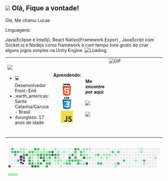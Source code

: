 <h2> <img src="https://media.giphy.com/media/uBdraueIvlv0cX1C00/giphy.gif" height="60"> Olá, Fique a vontade!  </h2>
<p>Olá, Me chamo Lucas<br/><p>Linguagens:<p> Java(Eclipse é Intellij), React Nativo(Framework Expor) , JavaScript com Socket.io é Nodejs como framework e com tempo livre gosto de criar alguns jogos simples na Untiy Engine. <img height="12em" alt="Loading" src="https://media3.giphy.com/media/3o7bu3XilJ5BOiSGic/giphy.gif?cid=ecf05e47lm8vumtn0f0o0lqmd2ucu87jypln87o0gyqu1abx&rid=giphy.gif&ct=g"></b>.</p>
<table> <tr>
                 <td>
                            <img src="https://media.giphy.com/media/xU0iLb3NZpsWF9Ac8y/giphy.gif" height="40">
                    <ul>
                           <li>💻 Desenvolvedor Front-End</li>
                        <li>:earth_americas: Santa Catarina/Garuva - Brasil</li>
                       <li>:hourglass: 17 anos de idade</li>
                   </ul>
                 </td>
                 <td>
                         <h4>  Aprendendo: </h4>
                   <ul>
                      <img align= "botton" src="https://raw.githubusercontent.com/devicons/devicon/master/icons/html5/html5-original-wordmark.svg" alt="html5" width="40" height="40"/><img align= "botton" src="https://raw.githubusercontent.com/devicons/devicon/master/icons/css3/css3-original-wordmark.svg" alt="css3" width="40" height="40"/><img align= "botton" src="https://raw.githubusercontent.com/devicons/devicon/master/icons/javascript/javascript-original.svg" alt="javascript" width="40" height="40"/>
                   </ul>
                </td>
                <td>
                     <h4>Me encontre por aqui: </h4>
                    
  <a href="https://www.instagram.com/srputi_/" target ="_blank"><img src="https://img.shields.io/badge/Instagram-E4405F?style=for-the-badge&logo=instagram&logoColor=white" target ="_blank"></a>
      <br><br>
  <a href="https://www.linkedin.com/in/lucas-gomes-580b78224/" target="_blank"> <img src="https://img.shields.io/badge/LinkedIn-0077B5?style=for-the-badge&logo=linkedin&logoColor=white" target="_blank"></a>
                 </td>
                 <td>
                     <img align="left" alt="GIF" src="https://i.pinimg.com/originals/e4/26/70/e426702edf874b181aced1e2fa5c6cde.gif" width="600px" height="250px"/>
                 </td>
</tr></table>
<svg viewBox="-16 -32 880 192" width="880" height="192" xmlns="http://www.w3.org/2000/svg"><style>@keyframes c0{.51%{fill:var(--c1)}.53%,to{fill:var(--ce)}}@keyframes c1{97.56%{fill:var(--c4)}97.58%,to{fill:var(--ce)}}@keyframes c2{58.92%{fill:var(--c2)}58.94%,to{fill:var(--ce)}}@keyframes c3{59.09%{fill:var(--c2)}59.11%,to{fill:var(--ce)}}@keyframes c4{.68%{fill:var(--c1)}.7%,to{fill:var(--ce)}}@keyframes c5{81.79%{fill:var(--c3)}81.81%,to{fill:var(--ce)}}@keyframes c6{59.44%{fill:var(--c2)}59.46%,to{fill:var(--ce)}}@keyframes c7{1.03%{fill:var(--c1)}1.05%,to{fill:var(--ce)}}@keyframes c8{1.2%{fill:var(--c1)}1.22%,to{fill:var(--ce)}}@keyframes c9{1.55%{fill:var(--c1)}1.57%,to{fill:var(--ce)}}@keyframes ca{58.4%{fill:var(--c2)}58.42%,to{fill:var(--ce)}}@keyframes cb{57.88%{fill:var(--c2)}57.9%,to{fill:var(--ce)}}@keyframes cc{3.98%{fill:var(--c1)}4%,to{fill:var(--ce)}}@keyframes cd{3.46%{fill:var(--c1)}3.48%,to{fill:var(--ce)}}@keyframes ce{2.94%{fill:var(--c1)}2.96%,to{fill:var(--ce)}}@keyframes cf{3.8%{fill:var(--c1)}3.82%,to{fill:var(--ce)}}@keyframes cg{3.63%{fill:var(--c1)}3.65%,to{fill:var(--ce)}}@keyframes ch{81.1%{fill:var(--c3)}81.12%,to{fill:var(--ce)}}@keyframes ci{95.48%{fill:var(--c4)}95.5%,to{fill:var(--ce)}}@keyframes cj{95.31%{fill:var(--c4)}95.33%,to{fill:var(--ce)}}@keyframes ck{2.07%{fill:var(--c1)}2.09%,to{fill:var(--ce)}}@keyframes cl{95.83%{fill:var(--c4)}95.85%,to{fill:var(--ce)}}@keyframes cm{2.42%{fill:var(--c1)}2.44%,to{fill:var(--ce)}}@keyframes cn{43.14%{fill:var(--c2)}43.16%,to{fill:var(--ce)}}@keyframes co{42.97%{fill:var(--c1)}42.99%,to{fill:var(--ce)}}@keyframes cp{56.66%{fill:var(--c2)}56.68%,to{fill:var(--ce)}}@keyframes cq{83.87%{fill:var(--c3)}83.89%,to{fill:var(--ce)}}@keyframes cr{83.35%{fill:var(--c3)}83.37%,to{fill:var(--ce)}}@keyframes cs{56.14%{fill:var(--c2)}56.16%,to{fill:var(--ce)}}@keyframes ct{32.4%{fill:var(--c1)}32.42%,to{fill:var(--ce)}}@keyframes cu{32.57%{fill:var(--c1)}32.59%,to{fill:var(--ce)}}@keyframes cv{33.44%{fill:var(--c1)}33.46%,to{fill:var(--ce)}}@keyframes cw{83.53%{fill:var(--c3)}83.55%,to{fill:var(--ce)}}@keyframes cx{94.44%{fill:var(--c4)}94.46%,to{fill:var(--ce)}}@keyframes cy{80.06%{fill:var(--c3)}80.08%,to{fill:var(--ce)}}@keyframes cz{32.05%{fill:var(--c1)}32.07%,to{fill:var(--ce)}}@keyframes c10{32.23%{fill:var(--c1)}32.25%,to{fill:var(--ce)}}@keyframes c11{41.76%{fill:var(--c1)}41.78%,to{fill:var(--ce)}}@keyframes c12{94.27%{fill:var(--c4)}94.29%,to{fill:var(--ce)}}@keyframes c13{55.28%{fill:var(--c2)}55.3%,to{fill:var(--ce)}}@keyframes c14{31.88%{fill:var(--c1)}31.9%,to{fill:var(--ce)}}@keyframes c15{55.62%{fill:var(--c2)}55.64%,to{fill:var(--ce)}}@keyframes c16{32.92%{fill:var(--c1)}32.94%,to{fill:var(--ce)}}@keyframes c17{33.09%{fill:var(--c1)}33.11%,to{fill:var(--ce)}}@keyframes c18{41.93%{fill:var(--c2)}41.95%,to{fill:var(--ce)}}@keyframes c19{85.09%{fill:var(--c3)}85.11%,to{fill:var(--ce)}}@keyframes c1a{31.71%{fill:var(--c1)}31.73%,to{fill:var(--ce)}}@keyframes c1b{79.37%{fill:var(--c3)}79.39%,to{fill:var(--ce)}}@keyframes c1c{87.17%{fill:var(--c4)}87.19%,to{fill:var(--ce)}}@keyframes c1d{84.74%{fill:var(--c3)}84.76%,to{fill:var(--ce)}}@keyframes c1e{5.71%{fill:var(--c1)}5.73%,to{fill:var(--ce)}}@keyframes c1f{5.88%{fill:var(--c1)}5.9%,to{fill:var(--ce)}}@keyframes c1g{54.58%{fill:var(--c2)}54.6%,to{fill:var(--ce)}}@keyframes c1h{79.02%{fill:var(--c3)}79.04%,to{fill:var(--ce)}}@keyframes c1i{86.82%{fill:var(--c4)}86.84%,to{fill:var(--ce)}}@keyframes c1j{6.06%{fill:var(--c1)}6.08%,to{fill:var(--ce)}}@keyframes c1k{54.41%{fill:var(--c2)}54.43%,to{fill:var(--ce)}}@keyframes c1l{37.6%{fill:var(--c1)}37.62%,to{fill:var(--ce)}}@keyframes c1m{37.43%{fill:var(--c1)}37.45%,to{fill:var(--ce)}}@keyframes c1n{62.21%{fill:var(--c2)}62.23%,to{fill:var(--ce)}}@keyframes c1o{86.3%{fill:var(--c3)}86.32%,to{fill:var(--ce)}}@keyframes c1p{54.06%{fill:var(--c2)}54.08%,to{fill:var(--ce)}}@keyframes c1q{53.89%{fill:var(--c2)}53.91%,to{fill:var(--ce)}}@keyframes c1r{37.77%{fill:var(--c2)}37.79%,to{fill:var(--ce)}}@keyframes c1s{37.25%{fill:var(--c1)}37.27%,to{fill:var(--ce)}}@keyframes c1t{85.95%{fill:var(--c3)}85.97%,to{fill:var(--ce)}}@keyframes c1u{88.2%{fill:var(--c4)}88.22%,to{fill:var(--ce)}}@keyframes c1v{88.03%{fill:var(--c4)}88.05%,to{fill:var(--ce)}}@keyframes c1w{6.75%{fill:var(--c1)}6.77%,to{fill:var(--ce)}}@keyframes c1x{78.15%{fill:var(--c3)}78.17%,to{fill:var(--ce)}}@keyframes c1y{53.37%{fill:var(--c2)}53.39%,to{fill:var(--ce)}}@keyframes c1z{10.56%{fill:var(--c1)}10.58%,to{fill:var(--ce)}}@keyframes c20{7.1%{fill:var(--c1)}7.12%,to{fill:var(--ce)}}@keyframes c21{53.02%{fill:var(--c2)}53.04%,to{fill:var(--ce)}}@keyframes c22{9.18%{fill:var(--c1)}9.2%,to{fill:var(--ce)}}@keyframes c23{9%{fill:var(--c1)}9.02%,to{fill:var(--ce)}}@keyframes c24{10.22%{fill:var(--c1)}10.24%,to{fill:var(--ce)}}@keyframes c25{8.83%{fill:var(--c1)}8.85%,to{fill:var(--ce)}}@keyframes c26{11.26%{fill:var(--c1)}11.28%,to{fill:var(--ce)}}@keyframes c27{7.44%{fill:var(--c1)}7.46%,to{fill:var(--ce)}}@keyframes c28{9.87%{fill:var(--c1)}9.89%,to{fill:var(--ce)}}@keyframes c29{8.48%{fill:var(--c1)}8.5%,to{fill:var(--ce)}}@keyframes c2a{51.98%{fill:var(--c2)}52%,to{fill:var(--ce)}}@keyframes c2b{7.96%{fill:var(--c1)}7.98%,to{fill:var(--ce)}}@keyframes c2c{89.59%{fill:var(--c4)}89.61%,to{fill:var(--ce)}}@keyframes c2d{51.64%{fill:var(--c2)}51.66%,to{fill:var(--ce)}}@keyframes c2e{51.81%{fill:var(--c2)}51.83%,to{fill:var(--ce)}}@keyframes c2f{76.07%{fill:var(--c3)}76.09%,to{fill:var(--ce)}}@keyframes c2g{51.46%{fill:var(--c2)}51.48%,to{fill:var(--ce)}}@keyframes c2h{76.59%{fill:var(--c3)}76.61%,to{fill:var(--ce)}}@keyframes c2i{49.04%{fill:var(--c2)}49.06%,to{fill:var(--ce)}}@keyframes c2j{48.86%{fill:var(--c1)}48.88%,to{fill:var(--ce)}}@keyframes c2k{75.73%{fill:var(--c3)}75.75%,to{fill:var(--ce)}}@keyframes c2l{51.29%{fill:var(--c2)}51.31%,to{fill:var(--ce)}}@keyframes c2m{50.08%{fill:var(--c2)}50.1%,to{fill:var(--ce)}}@keyframes c2n{51.12%{fill:var(--c2)}51.14%,to{fill:var(--ce)}}@keyframes c2o{75.21%{fill:var(--c3)}75.23%,to{fill:var(--ce)}}@keyframes c2p{49.38%{fill:var(--c2)}49.4%,to{fill:var(--ce)}}@keyframes c2q{49.56%{fill:var(--c2)}49.58%,to{fill:var(--ce)}}@keyframes c2r{13.16%{fill:var(--c1)}13.18%,to{fill:var(--ce)}}@keyframes c2s{12.64%{fill:var(--c1)}12.66%,to{fill:var(--ce)}}@keyframes c2t{15.07%{fill:var(--c1)}15.09%,to{fill:var(--ce)}}@keyframes c2u{14.89%{fill:var(--c1)}14.91%,to{fill:var(--ce)}}@keyframes c2v{14.72%{fill:var(--c1)}14.74%,to{fill:var(--ce)}}@keyframes c2w{90.46%{fill:var(--c4)}90.48%,to{fill:var(--ce)}}@keyframes c2x{12.81%{fill:var(--c1)}12.83%,to{fill:var(--ce)}}@keyframes c2y{15.24%{fill:var(--c1)}15.26%,to{fill:var(--ce)}}@keyframes c2z{14.55%{fill:var(--c1)}14.57%,to{fill:var(--ce)}}@keyframes c30{14.03%{fill:var(--c1)}14.05%,to{fill:var(--ce)}}@keyframes c31{90.98%{fill:var(--c4)}91%,to{fill:var(--ce)}}@keyframes c32{15.41%{fill:var(--c1)}15.43%,to{fill:var(--ce)}}@keyframes c33{14.2%{fill:var(--c1)}14.22%,to{fill:var(--ce)}}@keyframes c34{16.11%{fill:var(--c1)}16.13%,to{fill:var(--ce)}}@keyframes c35{67.23%{fill:var(--c2)}67.25%,to{fill:var(--ce)}}@keyframes c36{66.37%{fill:var(--c2)}66.39%,to{fill:var(--ce)}}@keyframes c37{16.63%{fill:var(--c1)}16.65%,to{fill:var(--ce)}}@keyframes c38{66.54%{fill:var(--c2)}66.56%,to{fill:var(--ce)}}@keyframes c39{19.75%{fill:var(--c1)}19.77%,to{fill:var(--ce)}}@keyframes c3a{17.15%{fill:var(--c1)}17.17%,to{fill:var(--ce)}}@keyframes c3b{16.97%{fill:var(--c1)}16.99%,to{fill:var(--ce)}}@keyframes c3c{17.32%{fill:var(--c1)}17.34%,to{fill:var(--ce)}}@keyframes c3d{68.27%{fill:var(--c2)}68.29%,to{fill:var(--ce)}}@keyframes c3e{17.67%{fill:var(--c1)}17.69%,to{fill:var(--ce)}}@keyframes c3f{18.19%{fill:var(--c1)}18.21%,to{fill:var(--ce)}}@keyframes c3g{18.36%{fill:var(--c1)}18.38%,to{fill:var(--ce)}}@keyframes c3h{68.62%{fill:var(--c2)}68.64%,to{fill:var(--ce)}}@keyframes c3i{72.43%{fill:var(--c3)}72.45%,to{fill:var(--ce)}}@keyframes c3j{69.49%{fill:var(--c2)}69.51%,to{fill:var(--ce)}}@keyframes c3k{22%{fill:var(--c1)}22.02%,to{fill:var(--ce)}}@keyframes c3l{25.12%{fill:var(--c1)}25.14%,to{fill:var(--ce)}}@keyframes c3m{24.95%{fill:var(--c1)}24.97%,to{fill:var(--ce)}}@keyframes c3n{70.7%{fill:var(--c2)}70.72%,to{fill:var(--ce)}}@keyframes c3o{22.69%{fill:var(--c1)}22.71%,to{fill:var(--ce)}}@keyframes c3p{23.73%{fill:var(--c1)}23.75%,to{fill:var(--ce)}}@keyframes u0{.51%{transform:scale(0,1)}.53%,.68%{transform:scale(.02,1)}.7%,1.03%{transform:scale(.03,1)}1.05%,1.2%{transform:scale(.05,1)}1.22%,1.55%{transform:scale(.06,1)}1.57%,2.07%{transform:scale(.08,1)}2.09%,2.42%{transform:scale(.09,1)}2.44%,2.94%{transform:scale(.11,1)}2.96%,3.46%{transform:scale(.13,1)}3.48%,3.63%{transform:scale(.14,1)}3.65%,3.8%{transform:scale(.16,1)}3.82%,3.98%{transform:scale(.17,1)}4%,5.71%{transform:scale(.19,1)}5.73%,5.88%{transform:scale(.2,1)}5.9%,6.06%{transform:scale(.22,1)}6.08%,6.75%{transform:scale(.23,1)}6.77%,7.1%{transform:scale(.25,1)}7.12%,7.44%{transform:scale(.27,1)}7.46%,7.96%{transform:scale(.28,1)}7.98%,8.48%{transform:scale(.3,1)}8.5%,8.83%{transform:scale(.31,1)}8.85%,9%{transform:scale(.33,1)}9.02%,9.18%{transform:scale(.34,1)}9.2%,9.87%{transform:scale(.36,1)}10.22%,9.89%{transform:scale(.38,1)}10.24%,10.56%{transform:scale(.39,1)}10.58%,11.26%{transform:scale(.41,1)}11.28%,12.64%{transform:scale(.42,1)}12.66%,12.81%{transform:scale(.44,1)}12.83%,13.16%{transform:scale(.45,1)}13.18%,14.03%{transform:scale(.47,1)}14.05%,14.2%{transform:scale(.48,1)}14.22%,14.55%{transform:scale(.5,1)}14.57%,14.72%{transform:scale(.52,1)}14.74%,14.89%{transform:scale(.53,1)}14.91%,15.07%{transform:scale(.55,1)}15.09%,15.24%{transform:scale(.56,1)}15.26%,15.41%{transform:scale(.58,1)}15.43%,16.11%{transform:scale(.59,1)}16.13%,16.63%{transform:scale(.61,1)}16.65%,16.97%{transform:scale(.63,1)}16.99%,17.15%{transform:scale(.64,1)}17.17%,17.32%{transform:scale(.66,1)}17.34%,17.67%{transform:scale(.67,1)}17.69%,18.19%{transform:scale(.69,1)}18.21%,18.36%{transform:scale(.7,1)}18.38%,19.75%{transform:scale(.72,1)}19.77%,22%{transform:scale(.73,1)}22.02%,22.69%{transform:scale(.75,1)}22.71%,23.73%{transform:scale(.77,1)}23.75%,24.95%{transform:scale(.78,1)}24.97%,25.12%{transform:scale(.8,1)}25.14%,31.71%{transform:scale(.81,1)}31.73%,31.88%{transform:scale(.83,1)}31.9%,32.05%{transform:scale(.84,1)}32.07%,32.23%{transform:scale(.86,1)}32.25%,32.4%{transform:scale(.88,1)}32.42%,32.57%{transform:scale(.89,1)}32.59%,32.92%{transform:scale(.91,1)}32.94%,33.09%{transform:scale(.92,1)}33.11%,33.44%{transform:scale(.94,1)}33.46%,37.25%{transform:scale(.95,1)}37.27%,37.43%{transform:scale(.97,1)}37.45%,37.6%{transform:scale(.98,1)}37.62%,to{transform:scale(1,1)}}@keyframes u1{37.77%{transform:scale(0,1)}37.79%,to{transform:scale(1,1)}}@keyframes u2{41.76%{transform:scale(0,1)}41.78%,to{transform:scale(1,1)}}@keyframes u3{41.93%{transform:scale(0,1)}41.95%,to{transform:scale(1,1)}}@keyframes u4{42.97%{transform:scale(0,1)}42.99%,to{transform:scale(1,1)}}@keyframes u5{43.14%{transform:scale(0,1)}43.16%,to{transform:scale(1,1)}}@keyframes u6{48.86%{transform:scale(0,1)}48.88%,to{transform:scale(1,1)}}@keyframes u7{49.04%{transform:scale(0,1)}49.06%,49.38%{transform:scale(.03,1)}49.4%,49.56%{transform:scale(.06,1)}49.58%,50.08%{transform:scale(.09,1)}50.1%,51.12%{transform:scale(.12,1)}51.14%,51.29%{transform:scale(.15,1)}51.31%,51.46%{transform:scale(.18,1)}51.48%,51.64%{transform:scale(.21,1)}51.66%,51.81%{transform:scale(.24,1)}51.83%,51.98%{transform:scale(.27,1)}52%,53.02%{transform:scale(.3,1)}53.04%,53.37%{transform:scale(.33,1)}53.39%,53.89%{transform:scale(.36,1)}53.91%,54.06%{transform:scale(.39,1)}54.08%,54.41%{transform:scale(.42,1)}54.43%,54.58%{transform:scale(.45,1)}54.6%,55.28%{transform:scale(.48,1)}55.3%,55.62%{transform:scale(.52,1)}55.64%,56.14%{transform:scale(.55,1)}56.16%,56.66%{transform:scale(.58,1)}56.68%,57.88%{transform:scale(.61,1)}57.9%,58.4%{transform:scale(.64,1)}58.42%,58.92%{transform:scale(.67,1)}58.94%,59.09%{transform:scale(.7,1)}59.11%,59.44%{transform:scale(.73,1)}59.46%,62.21%{transform:scale(.76,1)}62.23%,66.37%{transform:scale(.79,1)}66.39%,66.54%{transform:scale(.82,1)}66.56%,67.23%{transform:scale(.85,1)}67.25%,68.27%{transform:scale(.88,1)}68.29%,68.62%{transform:scale(.91,1)}68.64%,69.49%{transform:scale(.94,1)}69.51%,70.7%{transform:scale(.97,1)}70.72%,to{transform:scale(1,1)}}@keyframes u8{72.43%{transform:scale(0,1)}72.45%,75.21%{transform:scale(.06,1)}75.23%,75.73%{transform:scale(.11,1)}75.75%,76.07%{transform:scale(.17,1)}76.09%,76.59%{transform:scale(.22,1)}76.61%,78.15%{transform:scale(.28,1)}78.17%,79.02%{transform:scale(.33,1)}79.04%,79.37%{transform:scale(.39,1)}79.39%,80.06%{transform:scale(.44,1)}80.08%,81.1%{transform:scale(.5,1)}81.12%,81.79%{transform:scale(.56,1)}81.81%,83.35%{transform:scale(.61,1)}83.37%,83.53%{transform:scale(.67,1)}83.55%,83.87%{transform:scale(.72,1)}83.89%,84.74%{transform:scale(.78,1)}84.76%,85.09%{transform:scale(.83,1)}85.11%,85.95%{transform:scale(.89,1)}85.97%,86.3%{transform:scale(.94,1)}86.32%,to{transform:scale(1,1)}}@keyframes u9{86.82%{transform:scale(0,1)}86.84%,87.17%{transform:scale(.08,1)}87.19%,88.03%{transform:scale(.15,1)}88.05%,88.2%{transform:scale(.23,1)}88.22%,89.59%{transform:scale(.31,1)}89.61%,90.46%{transform:scale(.38,1)}90.48%,90.98%{transform:scale(.46,1)}91%,94.27%{transform:scale(.54,1)}94.29%,94.44%{transform:scale(.62,1)}94.46%,95.31%{transform:scale(.69,1)}95.33%,95.48%{transform:scale(.77,1)}95.5%,95.83%{transform:scale(.85,1)}95.85%,97.56%{transform:scale(.92,1)}97.58%,to{transform:scale(1,1)}}@keyframes s0{0%,99.83%{transform:translate(0,-16px)}.52%,96.88%{transform:translate(0,32px)}.69%,59.27%{transform:translate(16px,32px)}.87%{transform:translate(16px,48px)}1.04%{transform:translate(32px,48px)}1.56%{transform:translate(32px,96px)}2.25%{transform:translate(96px,96px)}2.43%,57.19%{transform:translate(96px,80px)}2.77%,57.54%,82.84%{transform:translate(64px,80px)}3.47%,59.97%,81.46%{transform:translate(64px,16px)}3.64%{transform:translate(80px,16px)}3.81%,80.76%{transform:translate(80px,0)}3.99%{transform:translate(64px,0)}4.16%{transform:translate(64px,-16px)}5.55%{transform:translate(192px,-16px)}34.66%,5.89%{transform:translate(192px,16px)}40.38%,54.25%,6.07%,61.53%{transform:translate(208px,16px)}40.21%,6.24%{transform:translate(208px,0)}39.51%,6.93%{transform:translate(272px,0)}39.34%,7.11%{transform:translate(272px,16px)}7.8%,89.25%{transform:translate(336px,16px)}7.97%{transform:translate(336px,32px)}52.51%,8.15%{transform:translate(320px,32px)}8.49%{transform:translate(320px,64px)}10.4%,9.01%{transform:translate(272px,64px)}53.21%,9.19%{transform:translate(272px,48px)}9.53%{transform:translate(304px,48px)}9.88%{transform:translate(304px,80px)}10.23%{transform:translate(272px,80px)}10.57%{transform:translate(256px,64px)}10.75%{transform:translate(256px,80px)}11.09%{transform:translate(288px,80px)}11.27%{transform:translate(288px,96px)}12.48%,47.83%{transform:translate(400px,96px)}12.65%,13.34%{transform:translate(400px,80px)}12.82%,13.52%{transform:translate(416px,80px)}13%,13.69%{transform:translate(416px,64px)}13.17%{transform:translate(400px,64px)}13.86%{transform:translate(432px,64px)}14.04%,90.64%{transform:translate(432px,48px)}14.21%{transform:translate(448px,48px)}14.38%{transform:translate(448px,32px)}14.73%{transform:translate(416px,32px)}15.08%{transform:translate(416px,0)}15.77%{transform:translate(480px,0)}16.29%{transform:translate(480px,48px)}16.98%{transform:translate(544px,48px)}17.16%{transform:translate(544px,32px)}17.68%{transform:translate(592px,32px)}18.37%{transform:translate(592px,96px)}18.54%{transform:translate(576px,96px)}19.24%{transform:translate(576px,32px)}19.76%{transform:translate(528px,32px)}19.93%{transform:translate(528px,48px)}21.84%{transform:translate(704px,48px)}22.01%{transform:translate(704px,64px)}22.36%{transform:translate(736px,64px)}22.53%{transform:translate(736px,80px)}23.4%{transform:translate(816px,80px)}24.09%{transform:translate(816px,16px)}24.96%{transform:translate(736px,16px)}25.3%{transform:translate(736px,-16px)}31.37%,44.19%{transform:translate(176px,-16px)}31.72%{transform:translate(176px,16px)}32.06%,34.14%,41.07%,55.98%{transform:translate(144px,16px)}32.24%,33.97%,55.81%{transform:translate(144px,32px)}32.41%,33.8%,42.81%{transform:translate(128px,32px)}32.58%{transform:translate(128px,48px)}32.93%{transform:translate(160px,48px)}33.1%,42.11%{transform:translate(160px,64px)}33.45%,42.46%,83.71%,94.8%{transform:translate(128px,64px)}34.84%,54.94%{transform:translate(192px,0)}35.88%{transform:translate(288px,0)}36.57%,38.65%{transform:translate(288px,64px)}37.44%,86.66%{transform:translate(208px,64px)}37.61%{transform:translate(208px,48px)}37.78%,53.73%{transform:translate(224px,48px)}37.95%{transform:translate(224px,64px)}39.17%,45.75%{transform:translate(288px,16px)}41.77%,94.11%{transform:translate(144px,80px)}41.94%,85.27%{transform:translate(160px,80px)}42.98%{transform:translate(112px,32px)}43.33%{transform:translate(112px,0)}43.5%{transform:translate(128px,0)}43.67%{transform:translate(128px,-16px)}44.37%,79.72%{transform:translate(176px,0)}45.23%,77.82%{transform:translate(256px,0)}45.41%{transform:translate(256px,16px)}45.93%{transform:translate(288px,32px)}46.1%{transform:translate(304px,32px)}46.79%{transform:translate(304px,96px)}48.35%{transform:translate(400px,48px)}48.53%{transform:translate(384px,48px)}48.7%,49.74%{transform:translate(384px,32px)}48.87%,75.91%{transform:translate(368px,32px)}49.05%,76.43%{transform:translate(368px,16px)}49.39%,50.43%{transform:translate(400px,16px)}49.57%{transform:translate(400px,32px)}50.09%{transform:translate(384px,0)}50.26%{transform:translate(400px,0)}50.61%{transform:translate(384px,16px)}51.13%,75.04%{transform:translate(384px,64px)}51.65%{transform:translate(336px,64px)}51.82%{transform:translate(336px,80px)}51.99%{transform:translate(320px,80px)}53.03%{transform:translate(272px,32px)}54.07%{transform:translate(224px,16px)}54.42%{transform:translate(208px,32px)}54.59%,79.2%{transform:translate(192px,32px)}55.29%{transform:translate(160px,0)}55.63%{transform:translate(160px,32px)}56.33%{transform:translate(112px,16px)}56.67%{transform:translate(112px,48px)}56.85%,95.67%{transform:translate(96px,48px)}57.71%{transform:translate(64px,64px)}57.89%{transform:translate(48px,64px)}58.58%,99.13%{transform:translate(48px,0)}58.93%,98.79%{transform:translate(16px,0)}59.79%,81.28%,82.32%{transform:translate(64px,32px)}62.22%{transform:translate(208px,80px)}62.39%{transform:translate(192px,80px)}62.74%{transform:translate(192px,112px)}66.03%{transform:translate(496px,112px)}66.38%{transform:translate(496px,80px)}66.55%{transform:translate(512px,80px)}67.07%{transform:translate(512px,32px)}67.24%{transform:translate(496px,32px)}67.42%{transform:translate(496px,16px)}68.98%{transform:translate(640px,16px)}69.5%{transform:translate(640px,64px)}70.71%{transform:translate(752px,64px)}70.88%{transform:translate(752px,80px)}72.44%{transform:translate(608px,80px)}72.62%{transform:translate(608px,64px)}75.22%{transform:translate(384px,80px)}75.39%{transform:translate(368px,80px)}76.08%{transform:translate(352px,32px)}76.26%{transform:translate(352px,16px)}76.6%{transform:translate(368px,0)}78.34%{transform:translate(256px,48px)}79.03%,87%{transform:translate(192px,48px)}79.38%,87.35%{transform:translate(176px,32px)}81.11%{transform:translate(80px,32px)}81.8%{transform:translate(32px,16px)}81.98%{transform:translate(32px,32px)}83.54%{transform:translate(128px,80px)}83.88%{transform:translate(112px,64px)}84.06%{transform:translate(112px,80px)}84.75%{transform:translate(176px,80px)}84.92%{transform:translate(176px,96px)}85.1%{transform:translate(160px,96px)}85.96%{transform:translate(224px,80px)}86.14%{transform:translate(224px,96px)}86.31%{transform:translate(208px,96px)}86.83%{transform:translate(192px,64px)}87.18%{transform:translate(176px,48px)}88.04%{transform:translate(240px,32px)}88.21%{transform:translate(240px,16px)}89.6%{transform:translate(336px,48px)}90.99%{transform:translate(432px,80px)}94.28%{transform:translate(144px,96px)}94.45%{transform:translate(128px,96px)}95.32%{transform:translate(80px,64px)}95.49%{transform:translate(80px,48px)}95.84%{transform:translate(96px,32px)}97.57%{transform:translate(0,96px)}97.75%{transform:translate(16px,96px)}99.31%{transform:translate(48px,-16px)}}@keyframes s1{0%,99.83%{transform:translate(16px,-16px)}.17%{transform:translate(0,-16px)}.69%,97.05%{transform:translate(0,32px)}.87%,59.45%{transform:translate(16px,32px)}1.04%{transform:translate(16px,48px)}1.21%{transform:translate(32px,48px)}1.73%{transform:translate(32px,96px)}2.43%{transform:translate(96px,96px)}2.6%,57.37%{transform:translate(96px,80px)}2.95%,57.71%,83.02%{transform:translate(64px,80px)}3.64%,60.14%,81.63%{transform:translate(64px,16px)}3.81%{transform:translate(80px,16px)}3.99%,80.94%{transform:translate(80px,0)}4.16%{transform:translate(64px,0)}4.33%{transform:translate(64px,-16px)}5.72%{transform:translate(192px,-16px)}34.84%,6.07%{transform:translate(192px,16px)}40.55%,54.42%,6.24%,61.7%{transform:translate(208px,16px)}40.38%,6.41%{transform:translate(208px,0)}39.69%,7.11%{transform:translate(272px,0)}39.51%,7.28%{transform:translate(272px,16px)}7.97%,89.43%{transform:translate(336px,16px)}8.15%{transform:translate(336px,32px)}52.69%,8.32%{transform:translate(320px,32px)}8.67%{transform:translate(320px,64px)}10.57%,9.19%{transform:translate(272px,64px)}53.38%,9.36%{transform:translate(272px,48px)}9.71%{transform:translate(304px,48px)}10.05%{transform:translate(304px,80px)}10.4%{transform:translate(272px,80px)}10.75%{transform:translate(256px,64px)}10.92%{transform:translate(256px,80px)}11.27%{transform:translate(288px,80px)}11.44%{transform:translate(288px,96px)}12.65%,48.01%{transform:translate(400px,96px)}12.82%,13.52%{transform:translate(400px,80px)}13%,13.69%{transform:translate(416px,80px)}13.17%,13.86%{transform:translate(416px,64px)}13.34%{transform:translate(400px,64px)}14.04%{transform:translate(432px,64px)}14.21%,90.81%{transform:translate(432px,48px)}14.38%{transform:translate(448px,48px)}14.56%{transform:translate(448px,32px)}14.9%{transform:translate(416px,32px)}15.25%{transform:translate(416px,0)}15.94%{transform:translate(480px,0)}16.46%{transform:translate(480px,48px)}17.16%{transform:translate(544px,48px)}17.33%{transform:translate(544px,32px)}17.85%{transform:translate(592px,32px)}18.54%{transform:translate(592px,96px)}18.72%{transform:translate(576px,96px)}19.41%{transform:translate(576px,32px)}19.93%{transform:translate(528px,32px)}20.1%{transform:translate(528px,48px)}22.01%{transform:translate(704px,48px)}22.18%{transform:translate(704px,64px)}22.53%{transform:translate(736px,64px)}22.7%{transform:translate(736px,80px)}23.57%{transform:translate(816px,80px)}24.26%{transform:translate(816px,16px)}25.13%{transform:translate(736px,16px)}25.48%{transform:translate(736px,-16px)}31.54%,44.37%{transform:translate(176px,-16px)}31.89%{transform:translate(176px,16px)}32.24%,34.32%,41.25%,56.15%{transform:translate(144px,16px)}32.41%,34.14%,55.98%{transform:translate(144px,32px)}32.58%,33.97%,42.98%{transform:translate(128px,32px)}32.76%{transform:translate(128px,48px)}33.1%{transform:translate(160px,48px)}33.28%,42.29%{transform:translate(160px,64px)}33.62%,42.63%,83.88%,94.97%{transform:translate(128px,64px)}35.01%,55.11%{transform:translate(192px,0)}36.05%{transform:translate(288px,0)}36.74%,38.82%{transform:translate(288px,64px)}37.61%,86.83%{transform:translate(208px,64px)}37.78%{transform:translate(208px,48px)}37.95%,53.9%{transform:translate(224px,48px)}38.13%{transform:translate(224px,64px)}39.34%,45.93%{transform:translate(288px,16px)}41.94%,94.28%{transform:translate(144px,80px)}42.11%,85.44%{transform:translate(160px,80px)}43.15%{transform:translate(112px,32px)}43.5%{transform:translate(112px,0)}43.67%{transform:translate(128px,0)}43.85%{transform:translate(128px,-16px)}44.54%,79.9%{transform:translate(176px,0)}45.41%,77.99%{transform:translate(256px,0)}45.58%{transform:translate(256px,16px)}46.1%{transform:translate(288px,32px)}46.27%{transform:translate(304px,32px)}46.97%{transform:translate(304px,96px)}48.53%{transform:translate(400px,48px)}48.7%{transform:translate(384px,48px)}48.87%,49.91%{transform:translate(384px,32px)}49.05%,76.08%{transform:translate(368px,32px)}49.22%,76.6%{transform:translate(368px,16px)}49.57%,50.61%{transform:translate(400px,16px)}49.74%{transform:translate(400px,32px)}50.26%{transform:translate(384px,0)}50.43%{transform:translate(400px,0)}50.78%{transform:translate(384px,16px)}51.3%,75.22%{transform:translate(384px,64px)}51.82%{transform:translate(336px,64px)}51.99%{transform:translate(336px,80px)}52.17%{transform:translate(320px,80px)}53.21%{transform:translate(272px,32px)}54.25%{transform:translate(224px,16px)}54.59%{transform:translate(208px,32px)}54.77%,79.38%{transform:translate(192px,32px)}55.46%{transform:translate(160px,0)}55.81%{transform:translate(160px,32px)}56.5%{transform:translate(112px,16px)}56.85%{transform:translate(112px,48px)}57.02%,95.84%{transform:translate(96px,48px)}57.89%{transform:translate(64px,64px)}58.06%{transform:translate(48px,64px)}58.75%,99.31%{transform:translate(48px,0)}59.1%,98.96%{transform:translate(16px,0)}59.97%,81.46%,82.5%{transform:translate(64px,32px)}62.39%{transform:translate(208px,80px)}62.56%{transform:translate(192px,80px)}62.91%{transform:translate(192px,112px)}66.2%{transform:translate(496px,112px)}66.55%{transform:translate(496px,80px)}66.72%{transform:translate(512px,80px)}67.24%{transform:translate(512px,32px)}67.42%{transform:translate(496px,32px)}67.59%{transform:translate(496px,16px)}69.15%{transform:translate(640px,16px)}69.67%{transform:translate(640px,64px)}70.88%{transform:translate(752px,64px)}71.06%{transform:translate(752px,80px)}72.62%{transform:translate(608px,80px)}72.79%{transform:translate(608px,64px)}75.39%{transform:translate(384px,80px)}75.56%{transform:translate(368px,80px)}76.26%{transform:translate(352px,32px)}76.43%{transform:translate(352px,16px)}76.78%{transform:translate(368px,0)}78.51%{transform:translate(256px,48px)}79.2%,87.18%{transform:translate(192px,48px)}79.55%,87.52%{transform:translate(176px,32px)}81.28%{transform:translate(80px,32px)}81.98%{transform:translate(32px,16px)}82.15%{transform:translate(32px,32px)}83.71%{transform:translate(128px,80px)}84.06%{transform:translate(112px,64px)}84.23%{transform:translate(112px,80px)}84.92%{transform:translate(176px,80px)}85.1%{transform:translate(176px,96px)}85.27%{transform:translate(160px,96px)}86.14%{transform:translate(224px,80px)}86.31%{transform:translate(224px,96px)}86.48%{transform:translate(208px,96px)}87%{transform:translate(192px,64px)}87.35%{transform:translate(176px,48px)}88.21%{transform:translate(240px,32px)}88.39%{transform:translate(240px,16px)}89.77%{transform:translate(336px,48px)}91.16%{transform:translate(432px,80px)}94.45%{transform:translate(144px,96px)}94.63%{transform:translate(128px,96px)}95.49%{transform:translate(80px,64px)}95.67%{transform:translate(80px,48px)}96.01%{transform:translate(96px,32px)}97.75%{transform:translate(0,96px)}97.92%{transform:translate(16px,96px)}99.48%{transform:translate(48px,-16px)}}@keyframes s2{0%,99.83%{transform:translate(32px,-16px)}.35%{transform:translate(0,-16px)}.87%,97.23%{transform:translate(0,32px)}1.04%,59.62%{transform:translate(16px,32px)}1.21%{transform:translate(16px,48px)}1.39%{transform:translate(32px,48px)}1.91%{transform:translate(32px,96px)}2.6%{transform:translate(96px,96px)}2.77%,57.54%{transform:translate(96px,80px)}3.12%,57.89%,83.19%{transform:translate(64px,80px)}3.81%,60.31%,81.8%{transform:translate(64px,16px)}3.99%{transform:translate(80px,16px)}4.16%,81.11%{transform:translate(80px,0)}4.33%{transform:translate(64px,0)}4.51%{transform:translate(64px,-16px)}5.89%{transform:translate(192px,-16px)}35.01%,6.24%{transform:translate(192px,16px)}40.73%,54.59%,6.41%,61.87%{transform:translate(208px,16px)}40.55%,6.59%{transform:translate(208px,0)}39.86%,7.28%{transform:translate(272px,0)}39.69%,7.45%{transform:translate(272px,16px)}8.15%,89.6%{transform:translate(336px,16px)}8.32%{transform:translate(336px,32px)}52.86%,8.49%{transform:translate(320px,32px)}8.84%{transform:translate(320px,64px)}10.75%,9.36%{transform:translate(272px,64px)}53.55%,9.53%{transform:translate(272px,48px)}9.88%{transform:translate(304px,48px)}10.23%{transform:translate(304px,80px)}10.57%{transform:translate(272px,80px)}10.92%{transform:translate(256px,64px)}11.09%{transform:translate(256px,80px)}11.44%{transform:translate(288px,80px)}11.61%{transform:translate(288px,96px)}12.82%,48.18%{transform:translate(400px,96px)}13%,13.69%{transform:translate(400px,80px)}13.17%,13.86%{transform:translate(416px,80px)}13.34%,14.04%{transform:translate(416px,64px)}13.52%{transform:translate(400px,64px)}14.21%{transform:translate(432px,64px)}14.38%,90.99%{transform:translate(432px,48px)}14.56%{transform:translate(448px,48px)}14.73%{transform:translate(448px,32px)}15.08%{transform:translate(416px,32px)}15.42%{transform:translate(416px,0)}16.12%{transform:translate(480px,0)}16.64%{transform:translate(480px,48px)}17.33%{transform:translate(544px,48px)}17.5%{transform:translate(544px,32px)}18.02%{transform:translate(592px,32px)}18.72%{transform:translate(592px,96px)}18.89%{transform:translate(576px,96px)}19.58%{transform:translate(576px,32px)}20.1%{transform:translate(528px,32px)}20.28%{transform:translate(528px,48px)}22.18%{transform:translate(704px,48px)}22.36%{transform:translate(704px,64px)}22.7%{transform:translate(736px,64px)}22.88%{transform:translate(736px,80px)}23.74%{transform:translate(816px,80px)}24.44%{transform:translate(816px,16px)}25.3%{transform:translate(736px,16px)}25.65%{transform:translate(736px,-16px)}31.72%,44.54%{transform:translate(176px,-16px)}32.06%{transform:translate(176px,16px)}32.41%,34.49%,41.42%,56.33%{transform:translate(144px,16px)}32.58%,34.32%,56.15%{transform:translate(144px,32px)}32.76%,34.14%,43.15%{transform:translate(128px,32px)}32.93%{transform:translate(128px,48px)}33.28%{transform:translate(160px,48px)}33.45%,42.46%{transform:translate(160px,64px)}33.8%,42.81%,84.06%,95.15%{transform:translate(128px,64px)}35.18%,55.29%{transform:translate(192px,0)}36.22%{transform:translate(288px,0)}36.92%,38.99%{transform:translate(288px,64px)}37.78%,87%{transform:translate(208px,64px)}37.95%{transform:translate(208px,48px)}38.13%,54.07%{transform:translate(224px,48px)}38.3%{transform:translate(224px,64px)}39.51%,46.1%{transform:translate(288px,16px)}42.11%,94.45%{transform:translate(144px,80px)}42.29%,85.62%{transform:translate(160px,80px)}43.33%{transform:translate(112px,32px)}43.67%{transform:translate(112px,0)}43.85%{transform:translate(128px,0)}44.02%{transform:translate(128px,-16px)}44.71%,80.07%{transform:translate(176px,0)}45.58%,78.16%{transform:translate(256px,0)}45.75%{transform:translate(256px,16px)}46.27%{transform:translate(288px,32px)}46.45%{transform:translate(304px,32px)}47.14%{transform:translate(304px,96px)}48.7%{transform:translate(400px,48px)}48.87%{transform:translate(384px,48px)}49.05%,50.09%{transform:translate(384px,32px)}49.22%,76.26%{transform:translate(368px,32px)}49.39%,76.78%{transform:translate(368px,16px)}49.74%,50.78%{transform:translate(400px,16px)}49.91%{transform:translate(400px,32px)}50.43%{transform:translate(384px,0)}50.61%{transform:translate(400px,0)}50.95%{transform:translate(384px,16px)}51.47%,75.39%{transform:translate(384px,64px)}51.99%{transform:translate(336px,64px)}52.17%{transform:translate(336px,80px)}52.34%{transform:translate(320px,80px)}53.38%{transform:translate(272px,32px)}54.42%{transform:translate(224px,16px)}54.77%{transform:translate(208px,32px)}54.94%,79.55%{transform:translate(192px,32px)}55.63%{transform:translate(160px,0)}55.98%{transform:translate(160px,32px)}56.67%{transform:translate(112px,16px)}57.02%{transform:translate(112px,48px)}57.19%,96.01%{transform:translate(96px,48px)}58.06%{transform:translate(64px,64px)}58.23%{transform:translate(48px,64px)}58.93%,99.48%{transform:translate(48px,0)}59.27%,99.13%{transform:translate(16px,0)}60.14%,81.63%,82.67%{transform:translate(64px,32px)}62.56%{transform:translate(208px,80px)}62.74%{transform:translate(192px,80px)}63.08%{transform:translate(192px,112px)}66.38%{transform:translate(496px,112px)}66.72%{transform:translate(496px,80px)}66.9%{transform:translate(512px,80px)}67.42%{transform:translate(512px,32px)}67.59%{transform:translate(496px,32px)}67.76%{transform:translate(496px,16px)}69.32%{transform:translate(640px,16px)}69.84%{transform:translate(640px,64px)}71.06%{transform:translate(752px,64px)}71.23%{transform:translate(752px,80px)}72.79%{transform:translate(608px,80px)}72.96%{transform:translate(608px,64px)}75.56%{transform:translate(384px,80px)}75.74%{transform:translate(368px,80px)}76.43%{transform:translate(352px,32px)}76.6%{transform:translate(352px,16px)}76.95%{transform:translate(368px,0)}78.68%{transform:translate(256px,48px)}79.38%,87.35%{transform:translate(192px,48px)}79.72%,87.69%{transform:translate(176px,32px)}81.46%{transform:translate(80px,32px)}82.15%{transform:translate(32px,16px)}82.32%{transform:translate(32px,32px)}83.88%{transform:translate(128px,80px)}84.23%{transform:translate(112px,64px)}84.4%{transform:translate(112px,80px)}85.1%{transform:translate(176px,80px)}85.27%{transform:translate(176px,96px)}85.44%{transform:translate(160px,96px)}86.31%{transform:translate(224px,80px)}86.48%{transform:translate(224px,96px)}86.66%{transform:translate(208px,96px)}87.18%{transform:translate(192px,64px)}87.52%{transform:translate(176px,48px)}88.39%{transform:translate(240px,32px)}88.56%{transform:translate(240px,16px)}89.95%{transform:translate(336px,48px)}91.33%{transform:translate(432px,80px)}94.63%{transform:translate(144px,96px)}94.8%{transform:translate(128px,96px)}95.67%{transform:translate(80px,64px)}95.84%{transform:translate(80px,48px)}96.19%{transform:translate(96px,32px)}97.92%{transform:translate(0,96px)}98.09%{transform:translate(16px,96px)}99.65%{transform:translate(48px,-16px)}}@keyframes s3{0%,99.83%{transform:translate(48px,-16px)}.52%{transform:translate(0,-16px)}1.04%,97.4%{transform:translate(0,32px)}1.21%,59.79%{transform:translate(16px,32px)}1.39%{transform:translate(16px,48px)}1.56%{transform:translate(32px,48px)}2.08%{transform:translate(32px,96px)}2.77%{transform:translate(96px,96px)}2.95%,57.71%{transform:translate(96px,80px)}3.29%,58.06%,83.36%{transform:translate(64px,80px)}3.99%,60.49%,81.98%{transform:translate(64px,16px)}4.16%{transform:translate(80px,16px)}4.33%,81.28%{transform:translate(80px,0)}4.51%{transform:translate(64px,0)}4.68%{transform:translate(64px,-16px)}6.07%{transform:translate(192px,-16px)}35.18%,6.41%{transform:translate(192px,16px)}40.9%,54.77%,6.59%,62.05%{transform:translate(208px,16px)}40.73%,6.76%{transform:translate(208px,0)}40.03%,7.45%{transform:translate(272px,0)}39.86%,7.63%{transform:translate(272px,16px)}8.32%,89.77%{transform:translate(336px,16px)}8.49%{transform:translate(336px,32px)}53.03%,8.67%{transform:translate(320px,32px)}9.01%{transform:translate(320px,64px)}10.92%,9.53%{transform:translate(272px,64px)}53.73%,9.71%{transform:translate(272px,48px)}10.05%{transform:translate(304px,48px)}10.4%{transform:translate(304px,80px)}10.75%{transform:translate(272px,80px)}11.09%{transform:translate(256px,64px)}11.27%{transform:translate(256px,80px)}11.61%{transform:translate(288px,80px)}11.79%{transform:translate(288px,96px)}13%,48.35%{transform:translate(400px,96px)}13.17%,13.86%{transform:translate(400px,80px)}13.34%,14.04%{transform:translate(416px,80px)}13.52%,14.21%{transform:translate(416px,64px)}13.69%{transform:translate(400px,64px)}14.38%{transform:translate(432px,64px)}14.56%,91.16%{transform:translate(432px,48px)}14.73%{transform:translate(448px,48px)}14.9%{transform:translate(448px,32px)}15.25%{transform:translate(416px,32px)}15.6%{transform:translate(416px,0)}16.29%{transform:translate(480px,0)}16.81%{transform:translate(480px,48px)}17.5%{transform:translate(544px,48px)}17.68%{transform:translate(544px,32px)}18.2%{transform:translate(592px,32px)}18.89%{transform:translate(592px,96px)}19.06%{transform:translate(576px,96px)}19.76%{transform:translate(576px,32px)}20.28%{transform:translate(528px,32px)}20.45%{transform:translate(528px,48px)}22.36%{transform:translate(704px,48px)}22.53%{transform:translate(704px,64px)}22.88%{transform:translate(736px,64px)}23.05%{transform:translate(736px,80px)}23.92%{transform:translate(816px,80px)}24.61%{transform:translate(816px,16px)}25.48%{transform:translate(736px,16px)}25.82%{transform:translate(736px,-16px)}31.89%,44.71%{transform:translate(176px,-16px)}32.24%{transform:translate(176px,16px)}32.58%,34.66%,41.59%,56.5%{transform:translate(144px,16px)}32.76%,34.49%,56.33%{transform:translate(144px,32px)}32.93%,34.32%,43.33%{transform:translate(128px,32px)}33.1%{transform:translate(128px,48px)}33.45%{transform:translate(160px,48px)}33.62%,42.63%{transform:translate(160px,64px)}33.97%,42.98%,84.23%,95.32%{transform:translate(128px,64px)}35.36%,55.46%{transform:translate(192px,0)}36.4%{transform:translate(288px,0)}37.09%,39.17%{transform:translate(288px,64px)}37.95%,87.18%{transform:translate(208px,64px)}38.13%{transform:translate(208px,48px)}38.3%,54.25%{transform:translate(224px,48px)}38.47%{transform:translate(224px,64px)}39.69%,46.27%{transform:translate(288px,16px)}42.29%,94.63%{transform:translate(144px,80px)}42.46%,85.79%{transform:translate(160px,80px)}43.5%{transform:translate(112px,32px)}43.85%{transform:translate(112px,0)}44.02%{transform:translate(128px,0)}44.19%{transform:translate(128px,-16px)}44.89%,80.24%{transform:translate(176px,0)}45.75%,78.34%{transform:translate(256px,0)}45.93%{transform:translate(256px,16px)}46.45%{transform:translate(288px,32px)}46.62%{transform:translate(304px,32px)}47.31%{transform:translate(304px,96px)}48.87%{transform:translate(400px,48px)}49.05%{transform:translate(384px,48px)}49.22%,50.26%{transform:translate(384px,32px)}49.39%,76.43%{transform:translate(368px,32px)}49.57%,76.95%{transform:translate(368px,16px)}49.91%,50.95%{transform:translate(400px,16px)}50.09%{transform:translate(400px,32px)}50.61%{transform:translate(384px,0)}50.78%{transform:translate(400px,0)}51.13%{transform:translate(384px,16px)}51.65%,75.56%{transform:translate(384px,64px)}52.17%{transform:translate(336px,64px)}52.34%{transform:translate(336px,80px)}52.51%{transform:translate(320px,80px)}53.55%{transform:translate(272px,32px)}54.59%{transform:translate(224px,16px)}54.94%{transform:translate(208px,32px)}55.11%,79.72%{transform:translate(192px,32px)}55.81%{transform:translate(160px,0)}56.15%{transform:translate(160px,32px)}56.85%{transform:translate(112px,16px)}57.19%{transform:translate(112px,48px)}57.37%,96.19%{transform:translate(96px,48px)}58.23%{transform:translate(64px,64px)}58.41%{transform:translate(48px,64px)}59.1%,99.65%{transform:translate(48px,0)}59.45%,99.31%{transform:translate(16px,0)}60.31%,81.8%,82.84%{transform:translate(64px,32px)}62.74%{transform:translate(208px,80px)}62.91%{transform:translate(192px,80px)}63.26%{transform:translate(192px,112px)}66.55%{transform:translate(496px,112px)}66.9%{transform:translate(496px,80px)}67.07%{transform:translate(512px,80px)}67.59%{transform:translate(512px,32px)}67.76%{transform:translate(496px,32px)}67.94%{transform:translate(496px,16px)}69.5%{transform:translate(640px,16px)}70.02%{transform:translate(640px,64px)}71.23%{transform:translate(752px,64px)}71.4%{transform:translate(752px,80px)}72.96%{transform:translate(608px,80px)}73.14%{transform:translate(608px,64px)}75.74%{transform:translate(384px,80px)}75.91%{transform:translate(368px,80px)}76.6%{transform:translate(352px,32px)}76.78%{transform:translate(352px,16px)}77.12%{transform:translate(368px,0)}78.86%{transform:translate(256px,48px)}79.55%,87.52%{transform:translate(192px,48px)}79.9%,87.87%{transform:translate(176px,32px)}81.63%{transform:translate(80px,32px)}82.32%{transform:translate(32px,16px)}82.5%{transform:translate(32px,32px)}84.06%{transform:translate(128px,80px)}84.4%{transform:translate(112px,64px)}84.58%{transform:translate(112px,80px)}85.27%{transform:translate(176px,80px)}85.44%{transform:translate(176px,96px)}85.62%{transform:translate(160px,96px)}86.48%{transform:translate(224px,80px)}86.66%{transform:translate(224px,96px)}86.83%{transform:translate(208px,96px)}87.35%{transform:translate(192px,64px)}87.69%{transform:translate(176px,48px)}88.56%{transform:translate(240px,32px)}88.73%{transform:translate(240px,16px)}90.12%{transform:translate(336px,48px)}91.51%{transform:translate(432px,80px)}94.8%{transform:translate(144px,96px)}94.97%{transform:translate(128px,96px)}95.84%{transform:translate(80px,64px)}96.01%{transform:translate(80px,48px)}96.36%{transform:translate(96px,32px)}98.09%{transform:translate(0,96px)}98.27%{transform:translate(16px,96px)}}:root{--cb:#1b1f230a;--cs:purple;--ce:#ebedf0;--c0:#ebedf0;--c1:#9be9a8;--c2:#40c463;--c3:#30a14e;--c4:#216e39}@media (prefers-color-scheme:dark){:root{--cb:#1b1f230a;--cs:purple;--ce:#161b22;--c1:#01311f;--c2:#034525;--c3:#0f6d31;--c4:#00c647}}.c{shape-rendering:geometricPrecision;rx:2;ry:2;fill:var(--ce);stroke-width:1px;stroke:var(--cb);animation:none 57700ms linear infinite}.c.c0{fill:var(--c1);animation-name:c0}.c.c1{fill:var(--c4);animation-name:c1}.c.c2,.c.c3{fill:var(--c2);animation-name:c2}.c.c3{animation-name:c3}.c.c4{fill:var(--c1);animation-name:c4}.c.c5{fill:var(--c3);animation-name:c5}.c.c6{fill:var(--c2);animation-name:c6}.c.c7,.c.c8,.c.c9{fill:var(--c1);animation-name:c7}.c.c8,.c.c9{animation-name:c8}.c.c9{animation-name:c9}.c.ca,.c.cb{fill:var(--c2);animation-name:ca}.c.cb{animation-name:cb}.c.cc,.c.cd{fill:var(--c1);animation-name:cc}.c.cd{animation-name:cd}.c.ce,.c.cf,.c.cg{fill:var(--c1);animation-name:ce}.c.cf,.c.cg{animation-name:cf}.c.cg{animation-name:cg}.c.ch{fill:var(--c3);animation-name:ch}.c.ci,.c.cj{fill:var(--c4);animation-name:ci}.c.cj{animation-name:cj}.c.ck{fill:var(--c1);animation-name:ck}.c.cl{fill:var(--c4);animation-name:cl}.c.cm{fill:var(--c1);animation-name:cm}.c.cn{fill:var(--c2);animation-name:cn}.c.co{fill:var(--c1);animation-name:co}.c.cp{fill:var(--c2);animation-name:cp}.c.cq,.c.cr{fill:var(--c3);animation-name:cq}.c.cr{animation-name:cr}.c.cs{fill:var(--c2);animation-name:cs}.c.ct,.c.cu,.c.cv{fill:var(--c1);animation-name:ct}.c.cu,.c.cv{animation-name:cu}.c.cv{animation-name:cv}.c.cw{fill:var(--c3);animation-name:cw}.c.cx{fill:var(--c4);animation-name:cx}.c.cy{fill:var(--c3);animation-name:cy}.c.c10,.c.c11,.c.cz{fill:var(--c1);animation-name:cz}.c.c10,.c.c11{animation-name:c10}.c.c11{animation-name:c11}.c.c12{fill:var(--c4);animation-name:c12}.c.c13{fill:var(--c2);animation-name:c13}.c.c14{fill:var(--c1);animation-name:c14}.c.c15{fill:var(--c2);animation-name:c15}.c.c16,.c.c17{fill:var(--c1);animation-name:c16}.c.c17{animation-name:c17}.c.c18{fill:var(--c2);animation-name:c18}.c.c19{fill:var(--c3);animation-name:c19}.c.c1a{fill:var(--c1);animation-name:c1a}.c.c1b{fill:var(--c3);animation-name:c1b}.c.c1c{fill:var(--c4);animation-name:c1c}.c.c1d{fill:var(--c3);animation-name:c1d}.c.c1e,.c.c1f{fill:var(--c1);animation-name:c1e}.c.c1f{animation-name:c1f}.c.c1g{fill:var(--c2);animation-name:c1g}.c.c1h{fill:var(--c3);animation-name:c1h}.c.c1i{fill:var(--c4);animation-name:c1i}.c.c1j{fill:var(--c1);animation-name:c1j}.c.c1k{fill:var(--c2);animation-name:c1k}.c.c1l,.c.c1m{fill:var(--c1);animation-name:c1l}.c.c1m{animation-name:c1m}.c.c1n{fill:var(--c2);animation-name:c1n}.c.c1o{fill:var(--c3);animation-name:c1o}.c.c1p,.c.c1q,.c.c1r{fill:var(--c2);animation-name:c1p}.c.c1q,.c.c1r{animation-name:c1q}.c.c1r{animation-name:c1r}.c.c1s{fill:var(--c1);animation-name:c1s}.c.c1t{fill:var(--c3);animation-name:c1t}.c.c1u,.c.c1v{fill:var(--c4);animation-name:c1u}.c.c1v{animation-name:c1v}.c.c1w{fill:var(--c1);animation-name:c1w}.c.c1x{fill:var(--c3);animation-name:c1x}.c.c1y{fill:var(--c2);animation-name:c1y}.c.c1z,.c.c20{fill:var(--c1);animation-name:c1z}.c.c20{animation-name:c20}.c.c21{fill:var(--c2);animation-name:c21}.c.c22,.c.c23{fill:var(--c1);animation-name:c22}.c.c23{animation-name:c23}.c.c24,.c.c25,.c.c26{fill:var(--c1);animation-name:c24}.c.c25,.c.c26{animation-name:c25}.c.c26{animation-name:c26}.c.c27,.c.c28,.c.c29{fill:var(--c1);animation-name:c27}.c.c28,.c.c29{animation-name:c28}.c.c29{animation-name:c29}.c.c2a{fill:var(--c2);animation-name:c2a}.c.c2b{fill:var(--c1);animation-name:c2b}.c.c2c{fill:var(--c4);animation-name:c2c}.c.c2d,.c.c2e{fill:var(--c2);animation-name:c2d}.c.c2e{animation-name:c2e}.c.c2f{fill:var(--c3);animation-name:c2f}.c.c2g{fill:var(--c2);animation-name:c2g}.c.c2h{fill:var(--c3);animation-name:c2h}.c.c2i{fill:var(--c2);animation-name:c2i}.c.c2j{fill:var(--c1);animation-name:c2j}.c.c2k{fill:var(--c3);animation-name:c2k}.c.c2l,.c.c2m,.c.c2n{fill:var(--c2);animation-name:c2l}.c.c2m,.c.c2n{animation-name:c2m}.c.c2n{animation-name:c2n}.c.c2o{fill:var(--c3);animation-name:c2o}.c.c2p,.c.c2q{fill:var(--c2);animation-name:c2p}.c.c2q{animation-name:c2q}.c.c2r,.c.c2s{fill:var(--c1);animation-name:c2r}.c.c2s{animation-name:c2s}.c.c2t,.c.c2u,.c.c2v{fill:var(--c1);animation-name:c2t}.c.c2u,.c.c2v{animation-name:c2u}.c.c2v{animation-name:c2v}.c.c2w{fill:var(--c4);animation-name:c2w}.c.c2x{fill:var(--c1);animation-name:c2x}.c.c2y,.c.c2z,.c.c30{fill:var(--c1);animation-name:c2y}.c.c2z,.c.c30{animation-name:c2z}.c.c30{animation-name:c30}.c.c31{fill:var(--c4);animation-name:c31}.c.c32,.c.c33,.c.c34{fill:var(--c1);animation-name:c32}.c.c33,.c.c34{animation-name:c33}.c.c34{animation-name:c34}.c.c35,.c.c36{fill:var(--c2);animation-name:c35}.c.c36{animation-name:c36}.c.c37{fill:var(--c1);animation-name:c37}.c.c38{fill:var(--c2);animation-name:c38}.c.c39{fill:var(--c1);animation-name:c39}.c.c3a,.c.c3b,.c.c3c{fill:var(--c1);animation-name:c3a}.c.c3b,.c.c3c{animation-name:c3b}.c.c3c{animation-name:c3c}.c.c3d{fill:var(--c2);animation-name:c3d}.c.c3e,.c.c3f,.c.c3g{fill:var(--c1);animation-name:c3e}.c.c3f,.c.c3g{animation-name:c3f}.c.c3g{animation-name:c3g}.c.c3h{fill:var(--c2);animation-name:c3h}.c.c3i{fill:var(--c3);animation-name:c3i}.c.c3j{fill:var(--c2);animation-name:c3j}.c.c3k,.c.c3l,.c.c3m{fill:var(--c1);animation-name:c3k}.c.c3l,.c.c3m{animation-name:c3l}.c.c3m{animation-name:c3m}.c.c3n{fill:var(--c2);animation-name:c3n}.c.c3o,.c.c3p{fill:var(--c1);animation-name:c3o}.c.c3p{animation-name:c3p}.s,.u{animation:none linear 57700ms infinite}.u,.u.u0{transform-origin:0 0}.u{transform:scale(0,1)}.u.u0{fill:var(--c1);animation-name:u0}.u.u1{fill:var(--c2);animation-name:u1;transform-origin:405px 0}.u.u2{fill:var(--c1);animation-name:u2;transform-origin:411.3px 0}.u.u3{fill:var(--c2);animation-name:u3;transform-origin:417.7px 0}.u.u4{fill:var(--c1);animation-name:u4;transform-origin:424px 0}.u.u5{fill:var(--c2);animation-name:u5;transform-origin:430.3px 0}.u.u6{fill:var(--c1);animation-name:u6;transform-origin:436.7px 0}.u.u7{fill:var(--c2);animation-name:u7;transform-origin:443px 0}.u.u8{fill:var(--c3);animation-name:u8;transform-origin:651.8px 0}.u.u9{fill:var(--c4);animation-name:u9;transform-origin:765.7px 0}.s{shape-rendering:geometricPrecision;fill:var(--cs)}.s.s0{transform:translate(0,-16px);animation-name:s0}.s.s1{transform:translate(16px,-16px);animation-name:s1}.s.s2{transform:translate(32px,-16px);animation-name:s2}.s.s3{transform:translate(48px,-16px);animation-name:s3}</style><rect class="c" x="2" y="2" width="12" height="12"/><rect class="c" x="2" y="18" width="12" height="12"/><rect class="c c0" x="2" y="34" width="12" height="12"/><rect class="c" x="2" y="50" width="12" height="12"/><rect class="c" x="2" y="66" width="12" height="12"/><rect class="c" x="2" y="82" width="12" height="12"/><rect class="c c1" x="2" y="98" width="12" height="12"/><rect class="c c2" x="18" y="2" width="12" height="12"/><rect class="c c3" x="18" y="18" width="12" height="12"/><rect class="c c4" x="18" y="34" width="12" height="12"/><rect class="c" x="18" y="50" width="12" height="12"/><rect class="c" x="18" y="66" width="12" height="12"/><rect class="c" x="18" y="82" width="12" height="12"/><rect class="c" x="18" y="98" width="12" height="12"/><rect class="c" x="34" y="2" width="12" height="12"/><rect class="c c5" x="34" y="18" width="12" height="12"/><rect class="c c6" x="34" y="34" width="12" height="12"/><rect class="c c7" x="34" y="50" width="12" height="12"/><rect class="c c8" x="34" y="66" width="12" height="12"/><rect class="c" x="34" y="82" width="12" height="12"/><rect class="c c9" x="34" y="98" width="12" height="12"/><rect class="c" x="50" y="2" width="12" height="12"/><rect class="c ca" x="50" y="18" width="12" height="12"/><rect class="c" x="50" y="34" width="12" height="12"/><rect class="c" x="50" y="50" width="12" height="12"/><rect class="c cb" x="50" y="66" width="12" height="12"/><rect class="c" x="50" y="82" width="12" height="12"/><rect class="c" x="50" y="98" width="12" height="12"/><rect class="c cc" x="66" y="2" width="12" height="12"/><rect class="c cd" x="66" y="18" width="12" height="12"/><rect class="c" x="66" y="34" width="12" height="12"/><rect class="c" x="66" y="50" width="12" height="12"/><rect class="c ce" x="66" y="66" width="12" height="12"/><rect class="c" x="66" y="82" width="12" height="12"/><rect class="c" x="66" y="98" width="12" height="12"/><rect class="c cf" x="82" y="2" width="12" height="12"/><rect class="c cg" x="82" y="18" width="12" height="12"/><rect class="c ch" x="82" y="34" width="12" height="12"/><rect class="c ci" x="82" y="50" width="12" height="12"/><rect class="c cj" x="82" y="66" width="12" height="12"/><rect class="c" x="82" y="82" width="12" height="12"/><rect class="c ck" x="82" y="98" width="12" height="12"/><rect class="c" x="98" y="2" width="12" height="12"/><rect class="c" x="98" y="18" width="12" height="12"/><rect class="c cl" x="98" y="34" width="12" height="12"/><rect class="c" x="98" y="50" width="12" height="12"/><rect class="c" x="98" y="66" width="12" height="12"/><rect class="c cm" x="98" y="82" width="12" height="12"/><rect class="c" x="98" y="98" width="12" height="12"/><rect class="c" x="114" y="2" width="12" height="12"/><rect class="c cn" x="114" y="18" width="12" height="12"/><rect class="c co" x="114" y="34" width="12" height="12"/><rect class="c cp" x="114" y="50" width="12" height="12"/><rect class="c cq" x="114" y="66" width="12" height="12"/><rect class="c cr" x="114" y="82" width="12" height="12"/><rect class="c" x="114" y="98" width="12" height="12"/><rect class="c" x="130" y="2" width="12" height="12"/><rect class="c cs" x="130" y="18" width="12" height="12"/><rect class="c ct" x="130" y="34" width="12" height="12"/><rect class="c cu" x="130" y="50" width="12" height="12"/><rect class="c cv" x="130" y="66" width="12" height="12"/><rect class="c cw" x="130" y="82" width="12" height="12"/><rect class="c cx" x="130" y="98" width="12" height="12"/><rect class="c cy" x="146" y="2" width="12" height="12"/><rect class="c cz" x="146" y="18" width="12" height="12"/><rect class="c c10" x="146" y="34" width="12" height="12"/><rect class="c" x="146" y="50" width="12" height="12"/><rect class="c" x="146" y="66" width="12" height="12"/><rect class="c c11" x="146" y="82" width="12" height="12"/><rect class="c c12" x="146" y="98" width="12" height="12"/><rect class="c c13" x="162" y="2" width="12" height="12"/><rect class="c c14" x="162" y="18" width="12" height="12"/><rect class="c c15" x="162" y="34" width="12" height="12"/><rect class="c c16" x="162" y="50" width="12" height="12"/><rect class="c c17" x="162" y="66" width="12" height="12"/><rect class="c c18" x="162" y="82" width="12" height="12"/><rect class="c c19" x="162" y="98" width="12" height="12"/><rect class="c" x="178" y="2" width="12" height="12"/><rect class="c c1a" x="178" y="18" width="12" height="12"/><rect class="c c1b" x="178" y="34" width="12" height="12"/><rect class="c c1c" x="178" y="50" width="12" height="12"/><rect class="c" x="178" y="66" width="12" height="12"/><rect class="c c1d" x="178" y="82" width="12" height="12"/><rect class="c" x="178" y="98" width="12" height="12"/><rect class="c c1e" x="194" y="2" width="12" height="12"/><rect class="c c1f" x="194" y="18" width="12" height="12"/><rect class="c c1g" x="194" y="34" width="12" height="12"/><rect class="c c1h" x="194" y="50" width="12" height="12"/><rect class="c c1i" x="194" y="66" width="12" height="12"/><rect class="c" x="194" y="82" width="12" height="12"/><rect class="c" x="194" y="98" width="12" height="12"/><rect class="c" x="210" y="2" width="12" height="12"/><rect class="c c1j" x="210" y="18" width="12" height="12"/><rect class="c c1k" x="210" y="34" width="12" height="12"/><rect class="c c1l" x="210" y="50" width="12" height="12"/><rect class="c c1m" x="210" y="66" width="12" height="12"/><rect class="c c1n" x="210" y="82" width="12" height="12"/><rect class="c c1o" x="210" y="98" width="12" height="12"/><rect class="c" x="226" y="2" width="12" height="12"/><rect class="c c1p" x="226" y="18" width="12" height="12"/><rect class="c c1q" x="226" y="34" width="12" height="12"/><rect class="c c1r" x="226" y="50" width="12" height="12"/><rect class="c c1s" x="226" y="66" width="12" height="12"/><rect class="c c1t" x="226" y="82" width="12" height="12"/><rect class="c" x="226" y="98" width="12" height="12"/><rect class="c" x="242" y="2" width="12" height="12"/><rect class="c c1u" x="242" y="18" width="12" height="12"/><rect class="c c1v" x="242" y="34" width="12" height="12"/><rect class="c" x="242" y="50" width="12" height="12"/><rect class="c" x="242" y="66" width="12" height="12"/><rect class="c" x="242" y="82" width="12" height="12"/><rect class="c" x="242" y="98" width="12" height="12"/><rect class="c c1w" x="258" y="2" width="12" height="12"/><rect class="c" x="258" y="18" width="12" height="12"/><rect class="c c1x" x="258" y="34" width="12" height="12"/><rect class="c c1y" x="258" y="50" width="12" height="12"/><rect class="c c1z" x="258" y="66" width="12" height="12"/><rect class="c" x="258" y="82" width="12" height="12"/><rect class="c" x="258" y="98" width="12" height="12"/><rect class="c" x="274" y="2" width="12" height="12"/><rect class="c c20" x="274" y="18" width="12" height="12"/><rect class="c c21" x="274" y="34" width="12" height="12"/><rect class="c c22" x="274" y="50" width="12" height="12"/><rect class="c c23" x="274" y="66" width="12" height="12"/><rect class="c c24" x="274" y="82" width="12" height="12"/><rect class="c" x="274" y="98" width="12" height="12"/><rect class="c" x="290" y="2" width="12" height="12"/><rect class="c" x="290" y="18" width="12" height="12"/><rect class="c" x="290" y="34" width="12" height="12"/><rect class="c" x="290" y="50" width="12" height="12"/><rect class="c c25" x="290" y="66" width="12" height="12"/><rect class="c" x="290" y="82" width="12" height="12"/><rect class="c c26" x="290" y="98" width="12" height="12"/><rect class="c" x="306" y="2" width="12" height="12"/><rect class="c c27" x="306" y="18" width="12" height="12"/><rect class="c" x="306" y="34" width="12" height="12"/><rect class="c" x="306" y="50" width="12" height="12"/><rect class="c" x="306" y="66" width="12" height="12"/><rect class="c c28" x="306" y="82" width="12" height="12"/><rect class="c" x="306" y="98" width="12" height="12"/><rect class="c" x="322" y="2" width="12" height="12"/><rect class="c" x="322" y="18" width="12" height="12"/><rect class="c" x="322" y="34" width="12" height="12"/><rect class="c" x="322" y="50" width="12" height="12"/><rect class="c c29" x="322" y="66" width="12" height="12"/><rect class="c c2a" x="322" y="82" width="12" height="12"/><rect class="c" x="322" y="98" width="12" height="12"/><rect class="c" x="338" y="2" width="12" height="12"/><rect class="c" x="338" y="18" width="12" height="12"/><rect class="c c2b" x="338" y="34" width="12" height="12"/><rect class="c c2c" x="338" y="50" width="12" height="12"/><rect class="c c2d" x="338" y="66" width="12" height="12"/><rect class="c c2e" x="338" y="82" width="12" height="12"/><rect class="c" x="338" y="98" width="12" height="12"/><rect class="c" x="354" y="2" width="12" height="12"/><rect class="c" x="354" y="18" width="12" height="12"/><rect class="c c2f" x="354" y="34" width="12" height="12"/><rect class="c" x="354" y="50" width="12" height="12"/><rect class="c c2g" x="354" y="66" width="12" height="12"/><rect class="c" x="354" y="82" width="12" height="12"/><rect class="c" x="354" y="98" width="12" height="12"/><rect class="c c2h" x="370" y="2" width="12" height="12"/><rect class="c c2i" x="370" y="18" width="12" height="12"/><rect class="c c2j" x="370" y="34" width="12" height="12"/><rect class="c c2k" x="370" y="50" width="12" height="12"/><rect class="c c2l" x="370" y="66" width="12" height="12"/><rect class="c" x="370" y="82" width="12" height="12"/><rect class="c" x="370" y="98" width="12" height="12"/><rect class="c c2m" x="386" y="2" width="12" height="12"/><rect class="c" x="386" y="18" width="12" height="12"/><rect class="c" x="386" y="34" width="12" height="12"/><rect class="c" x="386" y="50" width="12" height="12"/><rect class="c c2n" x="386" y="66" width="12" height="12"/><rect class="c c2o" x="386" y="82" width="12" height="12"/><rect class="c" x="386" y="98" width="12" height="12"/><rect class="c" x="402" y="2" width="12" height="12"/><rect class="c c2p" x="402" y="18" width="12" height="12"/><rect class="c c2q" x="402" y="34" width="12" height="12"/><rect class="c" x="402" y="50" width="12" height="12"/><rect class="c c2r" x="402" y="66" width="12" height="12"/><rect class="c c2s" x="402" y="82" width="12" height="12"/><rect class="c" x="402" y="98" width="12" height="12"/><rect class="c c2t" x="418" y="2" width="12" height="12"/><rect class="c c2u" x="418" y="18" width="12" height="12"/><rect class="c c2v" x="418" y="34" width="12" height="12"/><rect class="c c2w" x="418" y="50" width="12" height="12"/><rect class="c" x="418" y="66" width="12" height="12"/><rect class="c c2x" x="418" y="82" width="12" height="12"/><rect class="c" x="418" y="98" width="12" height="12"/><rect class="c c2y" x="434" y="2" width="12" height="12"/><rect class="c" x="434" y="18" width="12" height="12"/><rect class="c c2z" x="434" y="34" width="12" height="12"/><rect class="c c30" x="434" y="50" width="12" height="12"/><rect class="c" x="434" y="66" width="12" height="12"/><rect class="c c31" x="434" y="82" width="12" height="12"/><rect class="c" x="434" y="98" width="12" height="12"/><rect class="c c32" x="450" y="2" width="12" height="12"/><rect class="c" x="450" y="18" width="12" height="12"/><rect class="c" x="450" y="34" width="12" height="12"/><rect class="c c33" x="450" y="50" width="12" height="12"/><rect class="c" x="450" y="66" width="12" height="12"/><rect class="c" x="450" y="82" width="12" height="12"/><rect class="c" x="450" y="98" width="12" height="12"/><rect class="c" x="466" y="2" width="12" height="12"/><rect class="c" x="466" y="18" width="12" height="12"/><rect class="c" x="466" y="34" width="12" height="12"/><rect class="c" x="466" y="50" width="12" height="12"/><rect class="c" x="466" y="66" width="12" height="12"/><rect class="c" x="466" y="82" width="12" height="12"/><rect class="c" x="466" y="98" width="12" height="12"/><rect class="c" x="482" y="2" width="12" height="12"/><rect class="c" x="482" y="18" width="12" height="12"/><rect class="c c34" x="482" y="34" width="12" height="12"/><rect class="c" x="482" y="50" width="12" height="12"/><rect class="c" x="482" y="66" width="12" height="12"/><rect class="c" x="482" y="82" width="12" height="12"/><rect class="c" x="482" y="98" width="12" height="12"/><rect class="c" x="498" y="2" width="12" height="12"/><rect class="c" x="498" y="18" width="12" height="12"/><rect class="c c35" x="498" y="34" width="12" height="12"/><rect class="c" x="498" y="50" width="12" height="12"/><rect class="c" x="498" y="66" width="12" height="12"/><rect class="c c36" x="498" y="82" width="12" height="12"/><rect class="c" x="498" y="98" width="12" height="12"/><rect class="c" x="514" y="2" width="12" height="12"/><rect class="c" x="514" y="18" width="12" height="12"/><rect class="c" x="514" y="34" width="12" height="12"/><rect class="c c37" x="514" y="50" width="12" height="12"/><rect class="c" x="514" y="66" width="12" height="12"/><rect class="c c38" x="514" y="82" width="12" height="12"/><rect class="c" x="514" y="98" width="12" height="12"/><rect class="c" x="530" y="2" width="12" height="12"/><rect class="c" x="530" y="18" width="12" height="12"/><rect class="c c39" x="530" y="34" width="12" height="12"/><rect class="c" x="530" y="50" width="12" height="12"/><rect class="c" x="530" y="66" width="12" height="12"/><rect class="c" x="530" y="82" width="12" height="12"/><rect class="c" x="530" y="98" width="12" height="12"/><rect class="c" x="546" y="2" width="12" height="12"/><rect class="c" x="546" y="18" width="12" height="12"/><rect class="c c3a" x="546" y="34" width="12" height="12"/><rect class="c c3b" x="546" y="50" width="12" height="12"/><rect class="c" x="546" y="66" width="12" height="12"/><rect class="c" x="546" y="82" width="12" height="12"/><rect class="c" x="546" y="98" width="12" height="12"/><rect class="c" x="562" y="2" width="12" height="12"/><rect class="c" x="562" y="18" width="12" height="12"/><rect class="c c3c" x="562" y="34" width="12" height="12"/><rect class="c" x="562" y="50" width="12" height="12"/><rect class="c" x="562" y="66" width="12" height="12"/><rect class="c" x="562" y="82" width="12" height="12"/><rect class="c" x="562" y="98" width="12" height="12"/><rect class="c" x="578" y="2" width="12" height="12"/><rect class="c c3d" x="578" y="18" width="12" height="12"/><rect class="c" x="578" y="34" width="12" height="12"/><rect class="c" x="578" y="50" width="12" height="12"/><rect class="c" x="578" y="66" width="12" height="12"/><rect class="c" x="578" y="82" width="12" height="12"/><rect class="c" x="578" y="98" width="12" height="12"/><rect class="c" x="594" y="2" width="12" height="12"/><rect class="c" x="594" y="18" width="12" height="12"/><rect class="c c3e" x="594" y="34" width="12" height="12"/><rect class="c" x="594" y="50" width="12" height="12"/><rect class="c" x="594" y="66" width="12" height="12"/><rect class="c c3f" x="594" y="82" width="12" height="12"/><rect class="c c3g" x="594" y="98" width="12" height="12"/><rect class="c" x="610" y="2" width="12" height="12"/><rect class="c c3h" x="610" y="18" width="12" height="12"/><rect class="c" x="610" y="34" width="12" height="12"/><rect class="c" x="610" y="50" width="12" height="12"/><rect class="c" x="610" y="66" width="12" height="12"/><rect class="c c3i" x="610" y="82" width="12" height="12"/><rect class="c" x="610" y="98" width="12" height="12"/><rect class="c" x="626" y="2" width="12" height="12"/><rect class="c" x="626" y="18" width="12" height="12"/><rect class="c" x="626" y="34" width="12" height="12"/><rect class="c" x="626" y="50" width="12" height="12"/><rect class="c" x="626" y="66" width="12" height="12"/><rect class="c" x="626" y="82" width="12" height="12"/><rect class="c" x="626" y="98" width="12" height="12"/><rect class="c" x="642" y="2" width="12" height="12"/><rect class="c" x="642" y="18" width="12" height="12"/><rect class="c" x="642" y="34" width="12" height="12"/><rect class="c" x="642" y="50" width="12" height="12"/><rect class="c c3j" x="642" y="66" width="12" height="12"/><rect class="c" x="642" y="82" width="12" height="12"/><rect class="c" x="642" y="98" width="12" height="12"/><rect class="c" x="658" y="2" width="12" height="12"/><rect class="c" x="658" y="18" width="12" height="12"/><rect class="c" x="658" y="34" width="12" height="12"/><rect class="c" x="658" y="50" width="12" height="12"/><rect class="c" x="658" y="66" width="12" height="12"/><rect class="c" x="658" y="82" width="12" height="12"/><rect class="c" x="658" y="98" width="12" height="12"/><rect class="c" x="674" y="2" width="12" height="12"/><rect class="c" x="674" y="18" width="12" height="12"/><rect class="c" x="674" y="34" width="12" height="12"/><rect class="c" x="674" y="50" width="12" height="12"/><rect class="c" x="674" y="66" width="12" height="12"/><rect class="c" x="674" y="82" width="12" height="12"/><rect class="c" x="674" y="98" width="12" height="12"/><rect class="c" x="690" y="2" width="12" height="12"/><rect class="c" x="690" y="18" width="12" height="12"/><rect class="c" x="690" y="34" width="12" height="12"/><rect class="c" x="690" y="50" width="12" height="12"/><rect class="c" x="690" y="66" width="12" height="12"/><rect class="c" x="690" y="82" width="12" height="12"/><rect class="c" x="690" y="98" width="12" height="12"/><rect class="c" x="706" y="2" width="12" height="12"/><rect class="c" x="706" y="18" width="12" height="12"/><rect class="c" x="706" y="34" width="12" height="12"/><rect class="c" x="706" y="50" width="12" height="12"/><rect class="c c3k" x="706" y="66" width="12" height="12"/><rect class="c" x="706" y="82" width="12" height="12"/><rect class="c" x="706" y="98" width="12" height="12"/><rect class="c" x="722" y="2" width="12" height="12"/><rect class="c" x="722" y="18" width="12" height="12"/><rect class="c" x="722" y="34" width="12" height="12"/><rect class="c" x="722" y="50" width="12" height="12"/><rect class="c" x="722" y="66" width="12" height="12"/><rect class="c" x="722" y="82" width="12" height="12"/><rect class="c" x="722" y="98" width="12" height="12"/><rect class="c c3l" x="738" y="2" width="12" height="12"/><rect class="c c3m" x="738" y="18" width="12" height="12"/><rect class="c" x="738" y="34" width="12" height="12"/><rect class="c" x="738" y="50" width="12" height="12"/><rect class="c" x="738" y="66" width="12" height="12"/><rect class="c" x="738" y="82" width="12" height="12"/><rect class="c" x="738" y="98" width="12" height="12"/><rect class="c" x="754" y="2" width="12" height="12"/><rect class="c" x="754" y="18" width="12" height="12"/><rect class="c" x="754" y="34" width="12" height="12"/><rect class="c" x="754" y="50" width="12" height="12"/><rect class="c c3n" x="754" y="66" width="12" height="12"/><rect class="c c3o" x="754" y="82" width="12" height="12"/><rect class="c" x="754" y="98" width="12" height="12"/><rect class="c" x="770" y="2" width="12" height="12"/><rect class="c" x="770" y="18" width="12" height="12"/><rect class="c" x="770" y="34" width="12" height="12"/><rect class="c" x="770" y="50" width="12" height="12"/><rect class="c" x="770" y="66" width="12" height="12"/><rect class="c" x="770" y="82" width="12" height="12"/><rect class="c" x="770" y="98" width="12" height="12"/><rect class="c" x="786" y="2" width="12" height="12"/><rect class="c" x="786" y="18" width="12" height="12"/><rect class="c" x="786" y="34" width="12" height="12"/><rect class="c" x="786" y="50" width="12" height="12"/><rect class="c" x="786" y="66" width="12" height="12"/><rect class="c" x="786" y="82" width="12" height="12"/><rect class="c" x="786" y="98" width="12" height="12"/><rect class="c" x="802" y="2" width="12" height="12"/><rect class="c" x="802" y="18" width="12" height="12"/><rect class="c" x="802" y="34" width="12" height="12"/><rect class="c" x="802" y="50" width="12" height="12"/><rect class="c" x="802" y="66" width="12" height="12"/><rect class="c" x="802" y="82" width="12" height="12"/><rect class="c" x="802" y="98" width="12" height="12"/><rect class="c" x="818" y="2" width="12" height="12"/><rect class="c" x="818" y="18" width="12" height="12"/><rect class="c" x="818" y="34" width="12" height="12"/><rect class="c c3p" x="818" y="50" width="12" height="12"/><rect class="c" x="818" y="66" width="12" height="12"/><rect class="c" x="818" y="82" width="12" height="12"/><rect class="c" x="818" y="98" width="12" height="12"/><rect class="c" x="834" y="2" width="12" height="12"/><rect class="c" x="834" y="18" width="12" height="12"/><rect class="u u0" height="12" width="405.6" x="0.0" y="144"/><rect class="u u1" height="12" width="6.9" x="405.0" y="144"/><rect class="u u2" height="12" width="6.9" x="411.3" y="144"/><rect class="u u3" height="12" width="6.9" x="417.7" y="144"/><rect class="u u4" height="12" width="6.9" x="424.0" y="144"/><rect class="u u5" height="12" width="6.9" x="430.3" y="144"/><rect class="u u6" height="12" width="6.9" x="436.7" y="144"/><rect class="u u7" height="12" width="209.4" x="443.0" y="144"/><rect class="u u8" height="12" width="114.5" x="651.8" y="144"/><rect class="u u9" height="12" width="82.9" x="765.7" y="144"/><rect class="s s0" x="0.8" y="0.8" width="14.4" height="14.4" rx="4.5" ry="4.5"/><rect class="s s1" x="1.8" y="1.8" width="12.3" height="12.3" rx="4.1" ry="4.1"/><rect class="s s2" x="2.6" y="2.6" width="10.8" height="10.8" rx="3.6" ry="3.6"/><rect class="s s3" x="3.0" y="3.0" width="9.9" height="9.9" rx="3.3" ry="3.3"/></svg>
